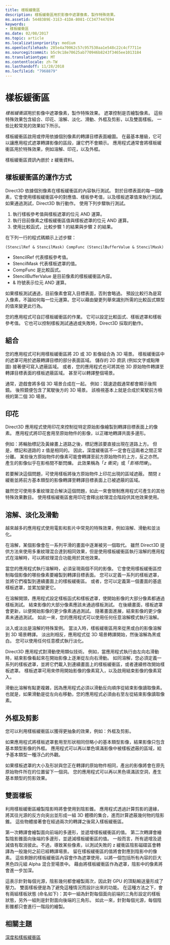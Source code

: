 ```yaml
---
title: 樣板緩衝區
description: 樣板緩衝區用於影像中遮罩像素，製作特殊效果。
ms.assetid: 544B3B9E-31E3-41DA-8081-CC3477447E94
keywords:
- 樣板緩衝區
ms.date: 02/08/2017
ms.topic: article
ms.localizationpriority: medium
ms.openlocfilehash: 285e4a70062c57c957530aa1e548c22c4cf7711e
ms.sourcegitcommit: b5c9c18e70625ab770946b8243f3465ee1013184
ms.translationtype: MT
ms.contentlocale: zh-TW
ms.lasthandoff: 11/28/2018
ms.locfileid: "7968879"
---
```

# <a name="stencil-buffers"></a>樣板緩衝區


*樣板緩衝區*用於影像中遮罩像素，製作特殊效果。 遮罩控制是否繪製像素。 這些特殊效果包含組合、印花、溶解、淡化、滑動、外框及剪影，以及雙面樣板。 一些比較常見的效果如下所示。

樣板緩衝區啟用或停用依據個別像素的轉譯目標表面繪圖。 在最基本層級，它可以讓應用程式遮罩轉譯影像的區段，讓它們不會顯示。 應用程式通常會將樣板緩衝區用於特殊效果，例如溶解、印花，以及外框。

樣板緩衝區資訊內嵌於 z 緩衝資料。

## <a name="span-idhowthestencilbufferworksspanspan-idhowthestencilbufferworksspanspan-idhowthestencilbufferworksspanhow-the-stencil-buffer-works"></a><span id="How_the_Stencil_Buffer_Works"></span><span id="how_the_stencil_buffer_works"></span><span id="HOW_THE_STENCIL_BUFFER_WORKS"></span>樣板緩衝區的運作方式


Direct3D 依據個別像素在樣板緩衝區的內容執行測試。 對於目標表面的每一個像素，它會使用樣板緩衝區中的對應值、樣板參考值，以及樣板遮罩值來執行測試。 如果通過測試，Direct3D 執行動作。 使用下列步驟執行測試。

1.  執行樣板參考值與樣板遮罩的位元 AND 運算。
2.  執行目前像素之樣板緩衝區值與樣板遮罩的位元 AND 運算。
3.  使用比較函式，比較步驟 1 的結果與步驟 2 的結果。

在下列一行的程式碼顯示上述步驟：

```
(StencilRef & StencilMask) CompFunc (StencilBufferValue & StencilMask)
```

-   StencilRef 代表樣板參考值。
-   StencilMask 代表樣板遮罩的值。
-   CompFunc 是比較函式。
-   StencilBufferValue 是目前像素的樣板緩衝區內容。
-   & 符號表示位元 AND 運算。

如果樣板測試通過，目前像素會寫入目標表面，否則會略過。 預設比較行為是寫入像素，不論如何每一位元運算。您可以藉由變更列舉來識別所需的比較函式類型的值來變更此行為。

您的應用程式可自訂樣板緩衝區的作業。 它可以設定比較函式、樣板遮罩和樣板參考值。 它也可以控制樣板測試通過或失敗時，Direct3D 採取的動作。

## <a name="span-idcompositingspanspan-idcompositingspanspan-idcompositingspancompositing"></a><span id="Compositing"></span><span id="compositing"></span><span id="COMPOSITING"></span>組合


您的應用程式可利用樣板緩衝區將 2D 或 3D 影像組合為 3D 場景。 樣板緩衝區中的遮罩可用於遮蔽轉譯目標的部分表面區域。 儲存的 2D 資訊 (例如文字或點陣圖) 接著便可寫入遮蔽區域。 或者，您的應用程式也可將其他 3D 原始物件轉譯至轉譯目標表面的樣板遮蔽區域。 甚至可以轉譯整個場景。

通常，遊戲會將多個 3D 場景合成在一起。 例如：競速遊戲通常都會顯示後照鏡。 後照鏡便包含了駕駛後方的 3D 場景。 該檢視基本上就是合成於駕駛前方檢視的第二個 3D 場景。

## <a name="span-iddecalingspanspan-iddecalingspanspan-iddecalingspandecaling"></a><span id="Decaling"></span><span id="decaling"></span><span id="DECALING"></span>印花


Direct3D 應用程式使用印花來控制從特定原始影像繪製到轉譯目標表面上的像素。 應用程式將印花套用至原始物件的影像，以正確地轉譯共面多邊形。

例如：將輪胎標記及黃線畫上道路之後，標記應該要直接出現在道路上方。 但是，標記和道路的 z 值是相同的。 因此，深度緩衝區不一定會在這兩者之間正常分離。 某些後方原始物件的像素可能會轉譯至前方原始物件的上方，反之亦然。 產生的影像似乎在影格間不斷閃爍。 此效果稱為「*z 衝突*」或「*影格閃爍*」。

若要解決這個問題，可使用樣板將後方原始物件上印花出現的區域遮蔽。 關閉 z 緩衝並將前方基本類型的影像轉譯至轉譯目標表面上已被遮蔽的區域。

雖然您可使用多重紋理混合解決這個問題，如此一來會限制應用程式可產生的其他特殊效果數目。 使用樣板緩衝區套用印花會釋出紋理混合階段供其他效果使用。

## <a name="span-iddissolvesfadesandswipesspanspan-iddissolvesfadesandswipesspanspan-iddissolvesfadesandswipesspandissolves-fades-and-swipes"></a><span id="Dissolves__fades__and_swipes"></span><span id="dissolves__fades__and_swipes"></span><span id="DISSOLVES__FADES__AND_SWIPES"></span>溶解、淡化及滑動


越來越多的應用程式使用電影和影片中常見的特殊效果，例如溶解、滑動和並淡化。

在溶解，某個影像會在一系列平滑的畫面中逐漸被另一個取代。 雖然 Direct3D 提供方法來使用多重紋理混合達到相同效果，但是使用樣板緩衝區執行溶解的應用程式在溶解時，可以將紋理混合功能用於其他效果。

當您的應用程式執行溶解時，必須呈現兩個不同的影像。 它會使用樣板緩衝區控制每個影像的哪些像素要繪製到轉譯目標表面。 您可以定義一系列的樣板遮罩，並將它們複製到連續畫面上的樣板緩衝區。 或者，您可以定義第一個畫面的基底樣板遮罩，並累加變更它。

在溶解開頭，應用程式設定樣板函式和樣板遮罩，使開始影像的大部分像素都通過樣板測試。 結束影像的大部分像素應該未通過樣板測試。 在後續畫面，樣板遮罩會更新，以便開始影像的更少像素通過測試。 隨著畫面進展，結束影像的更少像素未通過測試。 如此一來，您的應用程式可以使用任何任意溶解模式執行溶解。

淡入或淡出是溶解的特殊案例。 當淡入時，樣板緩衝區用來從黑或白的影像溶解到 3D 場景轉譯。 淡出則相反，應用程式從 3D 場景轉譯開始，然後溶解為黑或白。 您可以使用任何任意模式執行淡化。

Direct3D 應用程式對滑動使用類似技術。 例如，當應用程式執行由左向右滑動時，結束影像看起來在開始影像上逐漸從左向右滑動。 如同溶解，您必須定義一系列的樣板遮罩，並將它們載入到連續畫面上的樣板緩衝區，或者連續修改開始樣板遮罩。 樣板遮罩可用來停用開始影像的像素寫入，以及啟用結束影像的像素寫入。

滑動比溶解有點更複雜，因為應用程式必須以滑動反向順序從結束影像讀取像素。 也就是，如果滑動是從左向右移動，您的應用程式必須由右至左從結束影像讀取像素。

## <a name="span-idoutlinesandsilhouettesspanspan-idoutlinesandsilhouettesspanspan-idoutlinesandsilhouettesspanoutlines-and-silhouettes"></a><span id="Outlines_and_silhouettes"></span><span id="outlines_and_silhouettes"></span><span id="OUTLINES_AND_SILHOUETTES"></span>外框及剪影


您可以利用樣板緩衝區以獲得更抽象的效果，例如：外框及剪影。

如果應用程式將樣板遮罩套用至形狀相同但略小的基本類型影像，結果影像只包含基本類型影像的外框。 應用程式可以再以單色填滿影像中被樣板遮蔽的區域，給予基本類型一種浮凸的外觀。

如果樣板遮罩的大小及形狀與您正在轉譯的原始物件相同，產出的影像將會在原先原始物件所在的位置留下一個洞。 您的應用程式可以再以黑色填滿該空洞，產生基本類型的剪影效果。

## <a name="span-idtwo-sidedstencilspanspan-idtwo-sidedstencilspanspan-idtwo-sidedstencilspantwo-sided-stencil"></a><span id="Two-sided_stencil"></span><span id="two-sided_stencil"></span><span id="TWO-SIDED_STENCIL"></span>雙面樣板


利用樣板緩衝區繪製陰影時將會使用到陰影錐。 應用程式透過計算剪影的邊緣，將其往光源的反方向突出並形成一組 3D 體積的集合，進而計算遮蔽幾何物的陰影錐。 這些物體接著會在經過兩次的轉譯之後寫入樣板緩衝區。

第一次轉譯會繪製面向前端的多邊形，並遞增樣板緩衝區的值。 第二次轉譯會繪製陰影錐面向後端的多邊形，並遞減樣板緩衝區的值。 一般而言，所有遞增及遞減值有取消彼此。不過，導致某些像素，以測試失敗的 z 緩衝區陰影磁碟區會轉譯為一般幾何之前已經轉譯場景。 留在樣板緩衝區的值將會對應到陰影中的像素。 這些剩餘的樣板緩衝區內容會作為遮罩使用，以將一個包括所有內容的巨大黑色四元組 Alpha 混合至場景中。 藉由將樣板緩衝區作為遮罩，陰影中的像素將會進一步加深。

這表示針對每個光源，陰影幾何都會繪製兩次，因此對 GPU 的頂點輸送量形成了壓力。 雙面樣板便是為了避免這種情況而設計出來的功能。 在這種方法之下，會有兩組樣板狀態 (命名如下)：其中一組為針對每個面向前端的三角形設定的樣板狀態，另外一組則是針對面向後端的三角形。 如此一來，針對每個光源，每個陰影錐都只會進行一階段的繪製。

## <a name="span-idrelated-topicsspanrelated-topics"></a><span id="related-topics"></span>相關主題


[深度和樣板緩衝區](depth-and-stencil-buffers.md)

 

 




